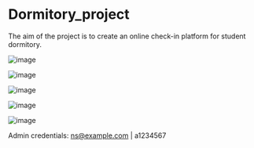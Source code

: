 # Dormitory_project
The aim of the project is to create an online check-in platform for student dormitory.

![image](https://github.com/VictorShap/Dormitory_NextjsApp/assets/36379638/a18b6ef7-6788-49c3-ba49-8f8b24dc0a0d)

![image](https://github.com/VictorShap/Dormitory_NextjsApp/assets/36379638/67318a03-b05e-4f79-866a-88f48a1a5f9d)


![image](https://github.com/VictorShap/Dormitory_NextjsApp/assets/36379638/0ff4a8a9-6a81-410d-84dd-ae6aa9b09914)

![image](https://github.com/VictorShap/Dormitory_NextjsApp/assets/36379638/88cb63db-242c-4510-9b42-c48fd4f4f7f1)

![image](https://github.com/VictorShap/Dormitory_NextjsApp/assets/36379638/393f5596-60e8-48d5-9213-0786b2a6a09f)


Admin credentials: ns@example.com | a1234567

